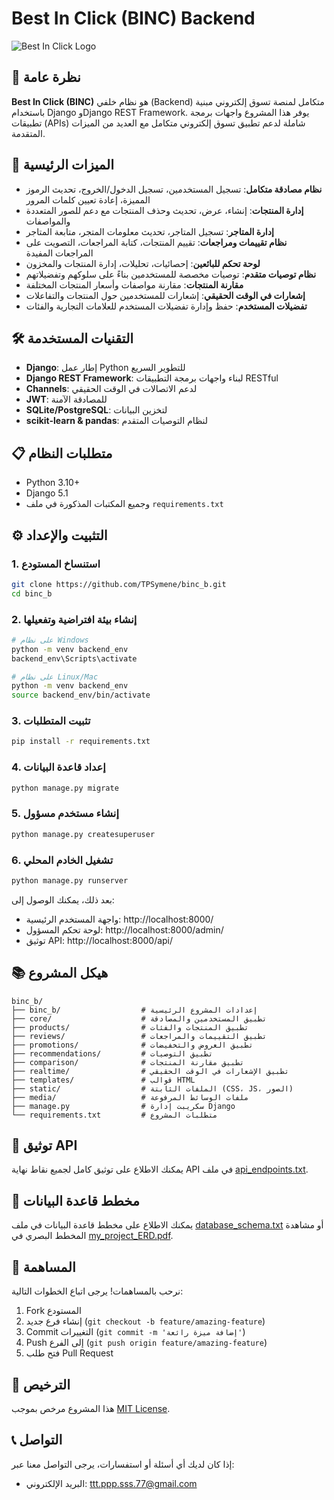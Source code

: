 
# Best In Click (BINC) Backend

![Best In Click Logo](https://drive.google.com/file/d/11VRZkCCaGzxiCvKgTlbMw3laV0nJcecl/view?usp=drive_link)

## 🌟 نظرة عامة

**Best In Click (BINC)** هو نظام خلفي (Backend) متكامل لمنصة تسوق إلكتروني مبنية باستخدام Django وDjango REST Framework. يوفر هذا المشروع واجهات برمجة تطبيقات (APIs) شاملة لدعم تطبيق تسوق إلكتروني متكامل مع العديد من الميزات المتقدمة.

## 🚀 الميزات الرئيسية

- **نظام مصادقة متكامل**: تسجيل المستخدمين، تسجيل الدخول/الخروج، تحديث الرموز المميزة، إعادة تعيين كلمات المرور
- **إدارة المنتجات**: إنشاء، عرض، تحديث وحذف المنتجات مع دعم للصور المتعددة والمواصفات
- **إدارة المتاجر**: تسجيل المتاجر، تحديث معلومات المتجر، متابعة المتاجر
- **نظام تقييمات ومراجعات**: تقييم المنتجات، كتابة المراجعات، التصويت على المراجعات المفيدة
- **لوحة تحكم للبائعين**: إحصائيات، تحليلات، إدارة المنتجات والمخزون
- **نظام توصيات متقدم**: توصيات مخصصة للمستخدمين بناءً على سلوكهم وتفضيلاتهم
- **مقارنة المنتجات**: مقارنة مواصفات وأسعار المنتجات المختلفة
- **إشعارات في الوقت الحقيقي**: إشعارات للمستخدمين حول المنتجات والتفاعلات
- **تفضيلات المستخدم**: حفظ وإدارة تفضيلات المستخدم للعلامات التجارية والفئات

## 🛠️ التقنيات المستخدمة

- **Django**: إطار عمل Python للتطوير السريع
- **Django REST Framework**: لبناء واجهات برمجة التطبيقات RESTful
- **Channels**: لدعم الاتصالات في الوقت الحقيقي
- **JWT**: للمصادقة الآمنة
- **SQLite/PostgreSQL**: لتخزين البيانات
- **scikit-learn & pandas**: لنظام التوصيات المتقدم

## 📋 متطلبات النظام

- Python 3.10+
- Django 5.1
- وجميع المكتبات المذكورة في ملف `requirements.txt`

## ⚙️ التثبيت والإعداد

### 1. استنساخ المستودع

```bash
git clone https://github.com/TPSymene/binc_b.git
cd binc_b
```

### 2. إنشاء بيئة افتراضية وتفعيلها

```bash
# على نظام Windows
python -m venv backend_env
backend_env\Scripts\activate

# على نظام Linux/Mac
python -m venv backend_env
source backend_env/bin/activate
```

### 3. تثبيت المتطلبات

```bash
pip install -r requirements.txt
```

### 4. إعداد قاعدة البيانات

```bash
python manage.py migrate
```

### 5. إنشاء مستخدم مسؤول

```bash
python manage.py createsuperuser
```

### 6. تشغيل الخادم المحلي

```bash
python manage.py runserver
```

بعد ذلك، يمكنك الوصول إلى:
- واجهة المستخدم الرئيسية: http://localhost:8000/
- لوحة تحكم المسؤول: http://localhost:8000/admin/
- توثيق API: http://localhost:8000/api/

## 📚 هيكل المشروع

```
binc_b/
├── binc_b/                  # إعدادات المشروع الرئيسية
├── core/                    # تطبيق المستخدمين والمصادقة
├── products/                # تطبيق المنتجات والفئات
├── reviews/                 # تطبيق التقييمات والمراجعات
├── promotions/              # تطبيق العروض والتخفيضات
├── recommendations/         # تطبيق التوصيات
├── comparison/              # تطبيق مقارنة المنتجات
├── realtime/                # تطبيق الإشعارات في الوقت الحقيقي
├── templates/               # قوالب HTML
├── static/                  # الملفات الثابتة (CSS، JS، الصور)
├── media/                   # ملفات الوسائط المرفوعة
├── manage.py                # سكريبت إدارة Django
└── requirements.txt         # متطلبات المشروع
```

## 📝 توثيق API

يمكنك الاطلاع على توثيق كامل لجميع نقاط نهاية API في ملف [api_endpoints.txt](api_endpoints.txt).

## 🔄 مخطط قاعدة البيانات

يمكنك الاطلاع على مخطط قاعدة البيانات في ملف [database_schema.txt](database_schema.txt) أو مشاهدة المخطط البصري في [my_project_ERD.pdf](my_project_ERD.pdf).

## 👥 المساهمة

نرحب بالمساهمات! يرجى اتباع الخطوات التالية:

1. Fork المستودع
2. إنشاء فرع جديد (`git checkout -b feature/amazing-feature`)
3. Commit التغييرات (`git commit -m 'إضافة ميزة رائعة'`)
4. Push إلى الفرع (`git push origin feature/amazing-feature`)
5. فتح طلب Pull Request

## 📄 الترخيص

هذا المشروع مرخص بموجب [MIT License](LICENSE).

## 📞 التواصل

إذا كان لديك أي أسئلة أو استفسارات، يرجى التواصل معنا عبر:

- البريد الإلكتروني: ttt.ppp.sss.77@gmail.com

